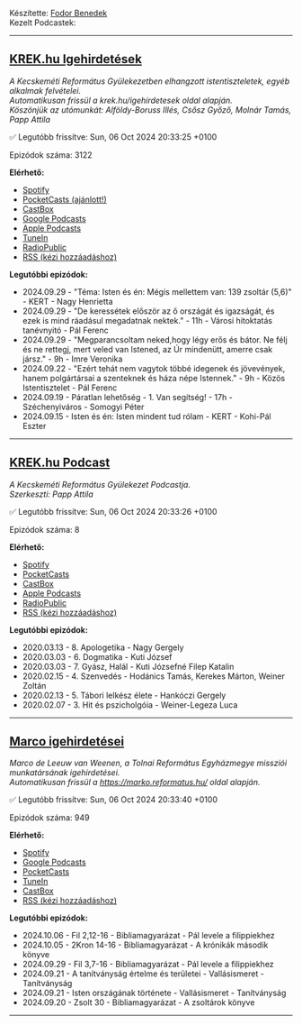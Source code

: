 

Készítette: [Fodor Benedek](https://github.com/redyau)\
Kezelt Podcastek:

---
## [KREK.hu Igehirdetések](https://krek.hu)
_A Kecskeméti Református Gyülekezetben elhangzott istentiszteletek, egyéb alkalmak felvételei.\
Automatikusan frissül a krek.hu/igehirdetesek oldal alapján.\
Köszönjük az utómunkát: Alföldy-Boruss Illés, Csősz Győző, Molnár Tamás, Papp Attila_

✅ Legutóbb frissítve: Sun, 06 Oct 2024 20:33:25 +0100

Epizódok száma: 3122

**Elérhető:**
 - [Spotify](https://open.spotify.com/show/6xtPzwRylDoUcGQtX92ZBT)
 - [PocketCasts (ajánlott!)](https://pca.st/j7pxwtz3)
 - [CastBox](https://castbox.fm/channel/KREK.hu-Igehirdetések-id4762991)
 - [Google Podcasts](https://podcasts.google.com/feed/aHR0cHM6Ly9yZWZvcm1hdHVzLmdpdGh1Yi5pby9zY3JhcGVjYXN0L2tyZWsucnNz)
 - [Apple Podcasts](https://podcasts.apple.com/us/podcast/krek-hu-igehirdetések/id1606886562)
 - [TuneIn](https://tunein.com/podcasts/Religion--Spirituality-Podcasts/KREKhu-Igehirdetesek-p1611771/)
 - [RadioPublic](https://radiopublic.com/krekhu-igehirdetsek-6V4z9M)
 - [RSS (kézi hozzáadáshoz)](https://reflabs.hu/scrapecast/krek.rss)

**Legutóbbi epizódok:**
 - 2024.09.29 - "Téma: Isten és én: Mégis mellettem van: 139 zsoltár  (5,6)" - KERT - Nagy Henrietta
 - 2024.09.29 - "De keressétek először az ő országát és igazságát, és ezek is mind ráadásul megadatnak nektek." - 11h - Városi hitoktatás tanévnyitó - Pál Ferenc
 - 2024.09.29 - "Megparancsoltam neked,hogy légy erős és bátor. Ne félj és ne rettegj, mert veled van Istened, az Úr mindenütt, amerre csak jársz." - 9h - Imre Veronika
 - 2024.09.22 - "Ezért tehát nem vagytok többé idegenek és jövevények, hanem polgártársai a szenteknek és háza népe Istennek." - 9h - Közös Istentisztelet - Pál Ferenc
 - 2024.09.19 - Páratlan lehetőség - 1. Van segítség! - 17h - Széchenyiváros - Somogyi Péter
 - 2024.09.15 - Isten és én: Isten mindent tud rólam - KERT - Kohi-Pál Eszter

---

## [KREK.hu Podcast](https://krek.hu/podcast)
_A Kecskeméti Református Gyülekezet Podcastja. \
Szerkeszti: Papp Attila_

✅ Legutóbb frissítve: Sun, 06 Oct 2024 20:33:26 +0100

Epizódok száma: 8

**Elérhető:**
 - [Spotify](https://open.spotify.com/show/6LA5xcckdjpSbougqHGsFb)
 - [PocketCasts](https://pca.st/f932spzv)
 - [CastBox](https://castbox.fm/channel/id4772853)
 - [Apple Podcasts](https://podcasts.apple.com/us/podcast/krek-hu-podcast/id1607891600)
 - [RadioPublic](https://radiopublic.com/krekhu-podcast-WdmlkL)
 - [RSS (kézi hozzáadáshoz)](https://reflabs.hu/scrapecast/krekPodcast.rss)

**Legutóbbi epizódok:**
 - 2020.03.13 - 8. Apologetika - Nagy Gergely
 - 2020.03.03 - 6. Dogmatika - Kuti József
 - 2020.03.03 - 7. Gyász, Halál - Kuti Józsefné Filep Katalin
 - 2020.02.15 - 4. Szenvedés - Hodánics Tamás, Kerekes Márton, Weiner Zoltán
 - 2020.02.13 - 5. Tábori lelkész élete - Hankóczi Gergely
 - 2020.02.07 - 3. Hit és pszicholgóia - Weiner-Legeza Luca

---

## [Marco igehirdetései](https://marko.reformatus.hu/)
_Marco de Leeuw van Weenen, a Tolnai Református Egyházmegye missziói munkatársának igehirdetései.\
Automatikusan frissül a https://marko.reformatus.hu/ oldal alapján._

✅ Legutóbb frissítve: Sun, 06 Oct 2024 20:33:40 +0100

Epizódok száma: 949

**Elérhető:**
 - [Spotify](https://open.spotify.com/show/7ETtVJt3N9QxHxVNo60C9J)
 - [Google Podcasts](https://podcasts.google.com/feed/aHR0cHM6Ly9yZWZvcm1hdHVzLmdpdGh1Yi5pby9zY3JhcGVjYXN0L21hcmNvLnJzcw)
 - [PocketCasts](https://pca.st/14nmdojx)
 - [TuneIn](https://tunein.com/podcasts/Religion--Spirituality-Podcas/Marco-igehirdetesei-p1785905/)
 - [CastBox](https://castbox.fm/ch/5087121)
 - [RSS (kézi hozzáadáshoz)](https://reflabs.hu/scrapecast/marco.rss)

**Legutóbbi epizódok:**
 - 2024.10.06 - Fil 2,12-16 - Bibliamagyarázat - Pál levele a filippiekhez
 - 2024.10.05 - 2Kron 14-16 - Bibliamagyarázat - A krónikák második könyve
 - 2024.09.29 - Fil 3,7-16 - Bibliamagyarázat - Pál levele a filippiekhez
 - 2024.09.21 - A tanítványság értelme és területei - Vallásismeret - Tanítványság
 - 2024.09.21 - Isten országának története - Vallásismeret - Tanítványság
 - 2024.09.20 - Zsolt 30 - Bibliamagyarázat - A zsoltárok könyve

---

